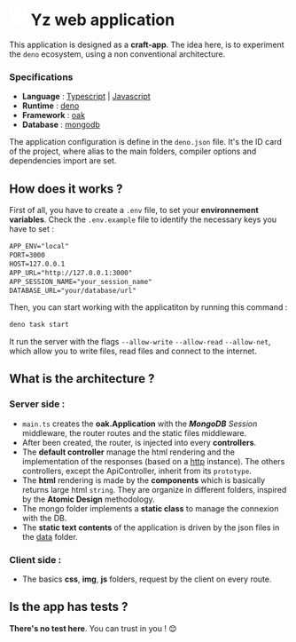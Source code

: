 # ![favicon](./public/favicon.svg) Yz web application
This application is designed as a **craft-app**. The idea here, is to experiment the `deno` ecosystem, using a non conventional architecture.

### Specifications
* **Language** : [Typescript](https://www.typescriptlang.org/) | [Javascript](https://tc39.es/ecma262/)
* **Runtime** : [deno](https://deno.com/)
* **Framework** : [oak](https://deno.land/x/oak@v12.6.1)
* **Database** : [mongodb](https://www.mongodb.com/)

The application configuration is define in the `deno.json` file. It's the ID card of the project, where alias to the main folders, compiler options and dependencies import are set.


## How does it works ?
First of all, you have to create a `.env` file, to set your **environnement variables**. Check the `.env.example` file to identify the necessary keys you have to set :

```
APP_ENV="local"
PORT=3000
HOST=127.0.0.1
APP_URL="http://127.0.0.1:3000"
APP_SESSION_NAME="your_session_name"
DATABASE_URL="your/database/url"
```
Then, you can start working with the applicatiton by running this command :

```sh
deno task start
```
It run the server with the flags `--allow-write` `--allow-read` `--allow-net`, which allow you to write files, read files and connect to the internet.

## What is the architecture ?
### Server side :
* `main.ts` creates the **oak.Application** with the **_MongoDB_** _Session_ middleware, the router routes and the static files middleware.
* After been created, the router, is injected into every **controllers**.
* The **default controller** manage the html rendering and the implementation of the responses (based on a [http](./server/utils/http.ts) instance). The others controllers, except the ApiController, inherit from its `prototype`.
* The **html** rendering is made by the **components** which is basically returns large html `string`. They are organize in different folders, inspired by the **Atomic Design** methodology.
* The mongo folder implements a **static class** to manage the connexion with the DB.
* The **static text contents** of the application is driven by the json files in the [data](./server/data/) folder.

### Client side :
* The basics **css**, **img**, **js** folders, request by the client on every route.


## Is the app has tests ?
**There's no test here**. You can trust in you ! 😊